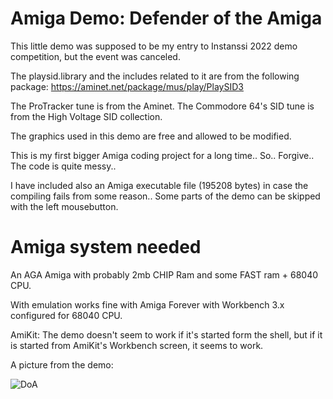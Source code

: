 # Amiga Demo: Defender of the Amiga
This little demo was supposed to be my entry to Instanssi 2022 demo competition, but the event was canceled.

The playsid.library and the includes related to it are from the following package:
https://aminet.net/package/mus/play/PlaySID3

The ProTracker tune is from the Aminet.
The Commodore 64's SID tune is from the High Voltage SID collection.

The graphics used in this demo are free and allowed to be modified.

This is my first bigger Amiga coding project for a long time.. So.. Forgive.. The code is quite messy..

I have included also an Amiga executable file (195208 bytes) in case the compiling fails from some reason.. Some parts of the demo can be skipped with the left mousebutton.

# Amiga system needed

An AGA Amiga with probably 2mb CHIP Ram and some FAST ram + 68040 CPU.

With emulation works fine with Amiga Forever with Workbench 3.x configured for 68040 CPU.

AmiKit: The demo doesn't seem to work if it's started form the shell, but if it is started from AmiKit's Workbench screen, it seems to work.

A picture from the demo:

![DoA](https://user-images.githubusercontent.com/61118857/158078846-f898935f-8d35-4576-8aa6-7936b896ebb0.jpg)


